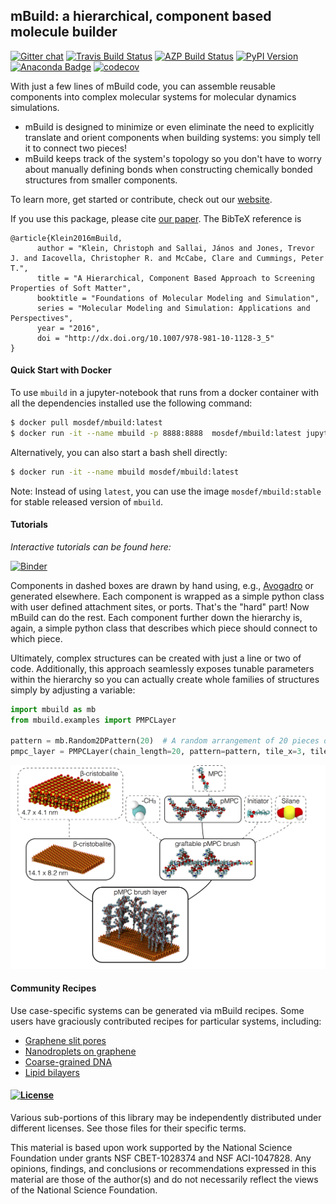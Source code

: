 ## mBuild: a hierarchical, component based molecule builder

[![Gitter chat](https://badges.gitter.im/mosdef-hub/gitter.svg)](https://gitter.im/mosdef-hub/Lobby)
[![Travis Build Status](https://travis-ci.org/mosdef-hub/mbuild.svg?branch=master)](https://travis-ci.org/mosdef-hub/mbuild)
[![AZP Build Status](https://dev.azure.com/mosdef/mbuild/_apis/build/status/mosdef-hub.mbuild?branchName=master)](https://dev.azure.com/mosdef/mbuild/_build/latest?definitionId=1&branchName=master)
[![PyPI Version](https://badge.fury.io/py/mbuild.svg)](https://pypi.python.org/pypi/mbuild)
[![Anaconda Badge](https://anaconda.org/conda-forge/mbuild/badges/version.svg)](https://anaconda.org/conda-forge/mbuild)
[![codecov](https://codecov.io/gh/mosdef-hub/mbuild/branch/master/graph/badge.svg)](https://codecov.io/gh/mosdef-hub/mbuild)

With just a few lines of mBuild code, you can assemble reusable components into
complex molecular systems for molecular dynamics simulations.

* mBuild is designed to minimize or even eliminate the need to explicitly translate and
  orient components when building systems: you simply tell it to connect two
  pieces!
* mBuild keeps track of the system's topology so you don't have to
  worry about manually defining bonds when constructing chemically bonded
  structures from smaller components.

To learn more, get started or contribute, check out our [website](http://mosdef-hub.github.io/mbuild/).

If you use this package, please cite [our paper](http://dx.doi.org/10.1007/978-981-10-1128-3_5
). The BibTeX reference is
```
@article{Klein2016mBuild,
      author = "Klein, Christoph and Sallai, János and Jones, Trevor J. and Iacovella, Christopher R. and McCabe, Clare and Cummings, Peter T.",
      title = "A Hierarchical, Component Based Approach to Screening Properties of Soft Matter",
      booktitle = "Foundations of Molecular Modeling and Simulation",
      series = "Molecular Modeling and Simulation: Applications and Perspectives",
      year = "2016",
      doi = "http://dx.doi.org/10.1007/978-981-10-1128-3_5" 
}
```

#### Quick Start with Docker
To use `mbuild` in a jupyter-notebook that runs from a docker container with all the dependencies installed use the following command:

```bash
$ docker pull mosdef/mbuild:latest
$ docker run -it --name mbuild -p 8888:8888  mosdef/mbuild:latest jupyter notebook --ip="*" --allow-root
```

Alternatively, you can also start a bash shell directly:
```bash
$ docker run -it --name mbuild mosdef/mbuild:latest
```

Note: Instead of using `latest`, you can use the image `mosdef/mbuild:stable` for stable released version of `mbuild`.

#### Tutorials

*Interactive tutorials can be found here:* 

[![Binder](https://mybinder.org/badge.svg)](https://mybinder.org/v2/gh/mosdef-hub/mbuild_tutorials/master)

Components in dashed boxes are drawn by hand using, e.g.,
[Avogadro](https://avogadro.cc/) or generated elsewhere. Each
component is wrapped as a simple python class with user defined attachment
sites, or ports. That's the "hard" part! Now mBuild can do the rest. Each component
further down the hierarchy is, again, a simple python class that describes
which piece should connect to which piece.

Ultimately, complex structures can be created with just a line or two
of code. Additionally, this approach seamlessly exposes tunable parameters within
the hierarchy so you can actually create whole families of structures simply
by adjusting a variable:

```python
import mbuild as mb
from mbuild.examples import PMPCLayer

pattern = mb.Random2DPattern(20)  # A random arrangement of 20 pieces on a 2D surface.
pmpc_layer = PMPCLayer(chain_length=20, pattern=pattern, tile_x=3, tile_y=2)
```

![Zwitterionic brushes on beta-cristobalite substrate](docs/images/pmpc.png)
#### Community Recipes
Use case-specific systems can be generated via mBuild recipes.
Some users have graciously contributed recipes for particular systems, including:

* [Graphene slit pores](https://github.com/rmatsum836/Pore-Builder)
* [Nanodroplets on graphene](https://github.com/ftiet/droplet-builder)
* [Coarse-grained DNA](https://github.com/zijiewu3/mbuild_ONA)
* [Lipid bilayers](https://github.com/uppittu11/mbuild_bilayer)

#### [![License](https://img.shields.io/badge/license-MIT-blue.svg)](http://opensource.org/licenses/MIT)

Various sub-portions of this library may be independently distributed under
different licenses. See those files for their specific terms.

This material is based upon work supported by the National Science Foundation under grants NSF CBET-1028374 and NSF ACI-1047828. Any opinions, findings, and conclusions or recommendations expressed in this material are those of the author(s) and do not necessarily reflect the views of the National Science Foundation.

